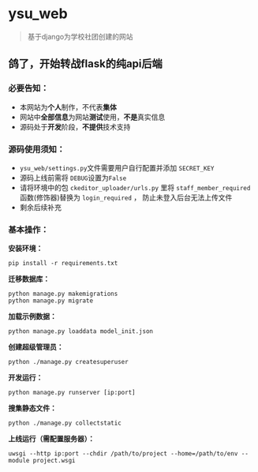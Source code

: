 # ysu_web

> 基于django为学校社团创建的网站

## 鸽了，开始转战flask的纯api后端


### 必要告知：

- 本网站为**个人**制作，不代表**集体**
- 网站中**全部信息**为网站**测试**使用，**不是**真实信息
- 源码处于**开发**阶段，**不提供**技术支持

### 源码使用须知：

- `ysu_web/settings.py`文件需要用户自行配置并添加 `SECRET_KEY`
- 源码上线前需将 `DEBUG`设置为`False`
- 请将环境中的包 `ckeditor_uploader/urls.py` 里将 `staff_member_required` 函数(修饰器)替换为 `login_required` ， 防止未登入后台无法上传文件
- 剩余后续补充

### 基本操作：

**安装环境：**

```
pip install -r requirements.txt
```

**迁移数据库：**

```
python manage.py makemigrations
python manage.py migrate
```

**加载示例数据：**

```
python manage.py loaddata model_init.json
```

**创建超级管理员：**

```
python ./manage.py createsuperuser
```

**开发运行：**

```
python manage.py runserver [ip:port]
```

**搜集静态文件：**

```
python ./manage.py collectstatic
```

**上线运行（需配置服务器）：**

```
uwsgi --http ip:port --chdir /path/to/project --home=/path/to/env --module project.wsgi
```
